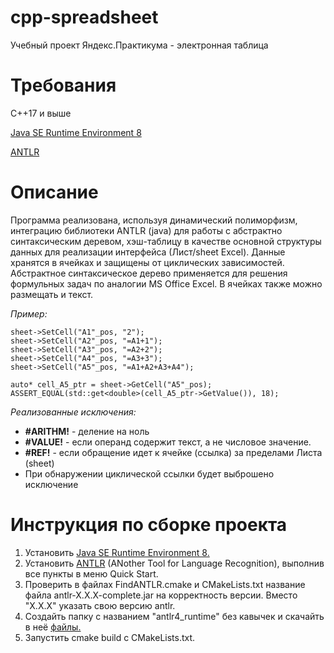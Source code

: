 # cpp-spreadsheet
Учебный проект Яндекс.Практикума - электронная таблица

# Требования
C++17 и выше

[Java SE Runtime Environment 8](https://www.oracle.com/java/technologies/downloads/#java8)

[ANTLR](https://www.antlr.org/)

# Описание
Программа реализована, используя динамический полиморфизм, интеграцию библиотеки ANTLR (java) для работы с абстрактно синтаксическим деревом, хэш-таблицу в качестве основной структуры данных для реализации интерфейса (Лист/sheet Excel). Данные хранятся в ячейках и защищены от циклических зависимостей. Абстрактное синтаксическое дерево применяется для решения формульных задач по аналогии MS Office Excel. В ячейках также можно размещать и текст.

*Пример:*
````
sheet->SetCell("A1"_pos, "2");
sheet->SetCell("A2"_pos, "=A1+1");
sheet->SetCell("A3"_pos, "=A2+2");
sheet->SetCell("A4"_pos, "=A3+3");
sheet->SetCell("A5"_pos, "=A1+A2+A3+A4");

auto* cell_A5_ptr = sheet->GetCell("A5"_pos);
ASSERT_EQUAL(std::get<double>(cell_A5_ptr->GetValue()), 18);
````

*Реализованные исключения:*

- **#ARITHM!** - деление на ноль
- **#VALUE!** - если операнд содержит текст, а не числовое значение.
- **#REF!** - если обращение идет к ячейке (ссылка) за пределами Листа (sheet)
- При обнаружении циклической ссылки будет выброшено исключение

# Инструкция по сборке проекта
1. Установить [Java SE Runtime Environment 8.](https://www.oracle.com/java/technologies/javase-jre8-downloads.html)
2. Установить [ANTLR](https://www.antlr.org/) (ANother Tool for Language Recognition), выполнив все пункты в меню Quick Start.
3. Проверить в файлах FindANTLR.cmake и CMakeLists.txt название файла antlr-X.X.X-complete.jar на корректность версии. Вместо "X.X.X" указать свою версию antlr.
4. Создайть папку с названием "antlr4_runtime" без кавычек и скачайть в неё [файлы.](https://github.com/antlr/antlr4/tree/master/runtime/Cpp)
5. Запустить cmake build с CMakeLists.txt.
